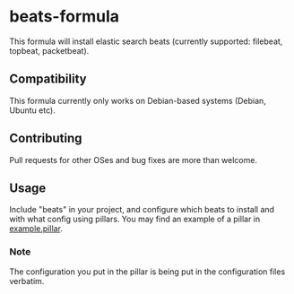# beats-formula

This formula will install elastic search beats (currently supported: filebeat, topbeat, packetbeat).

## Compatibility

This formula currently only works on Debian-based systems (Debian, Ubuntu etc).

## Contributing

Pull requests for other OSes and bug fixes are more than welcome.

## Usage

Include "beats" in your project, and configure which beats to install and with what config using pillars. You may find
an example of a pillar in [example.pillar](example.pillar).

### Note

The configuration you put in the pillar is being put in the configuration files verbatim.
